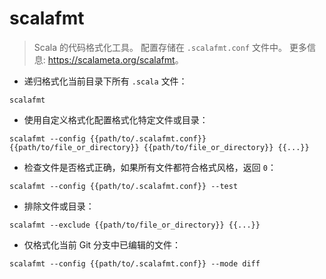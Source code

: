 # scalafmt

> Scala 的代码格式化工具。
> 配置存储在 `.scalafmt.conf` 文件中。
> 更多信息: <https://scalameta.org/scalafmt>。

- 递归格式化当前目录下所有 `.scala` 文件：

`scalafmt`

- 使用自定义格式化配置格式化特定文件或目录：

`scalafmt --config {{path/to/.scalafmt.conf}} {{path/to/file_or_directory}} {{path/to/file_or_directory}} {{...}}`

- 检查文件是否格式正确，如果所有文件都符合格式风格，返回 `0`：

`scalafmt --config {{path/to/.scalafmt.conf}} --test`

- 排除文件或目录：

`scalafmt --exclude {{path/to/file_or_directory}} {{...}}`

- 仅格式化当前 Git 分支中已编辑的文件：

`scalafmt --config {{path/to/.scalafmt.conf}} --mode diff`